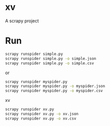 # xv
A scrapy project

# Run
```bash
scrapy runspider simple.py 
scrapy runspider simple.py -o simple.json
scrapy runspider simple.py -o simple.csv
```

or

```bash
scrapy runspider myspider.py 
scrapy runspider myspider.py -o myspider.json
scrapy runspider myspider.py -o myspider.csv
```

xv

```bash
scrapy runspider xv.py 
scrapy runspider xv.py -o xv.json
scrapy runspider xv.py -o xv.csv
```
